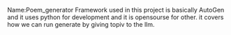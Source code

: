 Name:Poem_generator
Framework used in this project is basically AutoGen and it uses python for development and it is opensourse for other.
it covers how we can run generate by giving topiv to the llm.
